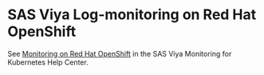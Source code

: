 # SAS Viya Log-monitoring on Red Hat OpenShift

See [Monitoring on Red Hat OpenShift](https://documentation.sas.com/?cdcId=obsrvcdc&cdcVersion=default&docsetId=obsrvdply&docsetTarget=n1o8xyp2vatupan1nhgknbzhp7tm.htm) in the SAS Viya Monitoring for Kubernetes Help Center.